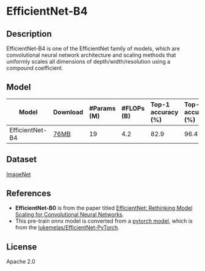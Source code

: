 <!--- SPDX-License-Identifier: Apache-2.0 -->

# EfficientNet-B4

## Description

EfficientNet-B4 is one of the EfficientNet family of models, which are convolutional neural network architecture and scaling methods that uniformly scales all dimensions of depth/width/resolution using a compound coefficient.

## Model

|Model            |Download                         |#Params (M)        |#FLOPs (B)         |Top-1 accuracy (%) |Top-5 accuracy (%) |
|-----------------|:--------------------------------|:------------------|:------------------|:------------------|:------------------|
| EfficientNet-B4 | [76MB](efficientnet-b4.onnx)    | 19                | 4.2               | 82.9              | 96.4              |

## Dataset

[ImageNet](https://image-net.org/)

## References

* **EfficientNet-B0** is from the paper titled [EfficientNet: Rethinking Model Scaling for Convolutional Neural Networks](https://arxiv.org/abs/1905.11946).
* This pre-train onnx model is converted from a [pytorch model](https://github.com/lukemelas/EfficientNet-PyTorch/releases/download/1.0/efficientnet-b4-6ed6700e.pth), which is from the [lukemelas/EfficientNet-PyTorch](https://github.com/lukemelas/EfficientNet-PyTorch).

## License

Apache 2.0
